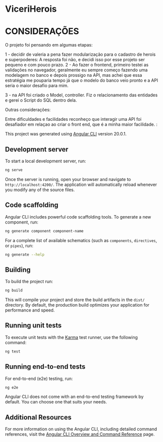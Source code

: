 # ViceriHerois

# CONSIDERAÇÕES

O projeto foi pensando em algumas etapas: 

1 - decidir de valeria a pena fazer modularização para o cadastro de herois e superpoderes: A resposta foi não, e decidi isso por esse projeto ser pequeno e com pouco prazo.
2 - Ao fazer o frontend, primeiro testei as validações no navegador, geralmente eu sempre começo fazendo uma modelagem no banco e depois prossigo na API, mas achei que essa estratégia me pouparia tempo já que o modelo do banco veio pronto e a API seria o maior desafio para mim.

3 - na API foi criado o Model, controller. Fiz o relacionamento das entidades e gerei o Script do SQL dentro dela.

Outras considerações: 

Entre dificuldades e facilidades reconheço que interagir uma API foi desafiador em relaçao ao criar o front end, que é a minha maior facilidade.
:


This project was generated using [Angular CLI](https://github.com/angular/angular-cli) version 20.0.1.

## Development server

To start a local development server, run:

```bash
ng serve
```

Once the server is running, open your browser and navigate to `http://localhost:4200/`. The application will automatically reload whenever you modify any of the source files.

## Code scaffolding

Angular CLI includes powerful code scaffolding tools. To generate a new component, run:

```bash
ng generate component component-name
```

For a complete list of available schematics (such as `components`, `directives`, or `pipes`), run:

```bash
ng generate --help
```

## Building

To build the project run:

```bash
ng build
```

This will compile your project and store the build artifacts in the `dist/` directory. By default, the production build optimizes your application for performance and speed.

## Running unit tests

To execute unit tests with the [Karma](https://karma-runner.github.io) test runner, use the following command:

```bash
ng test
```

## Running end-to-end tests

For end-to-end (e2e) testing, run:

```bash
ng e2e
```

Angular CLI does not come with an end-to-end testing framework by default. You can choose one that suits your needs.

## Additional Resources

For more information on using the Angular CLI, including detailed command references, visit the [Angular CLI Overview and Command Reference](https://angular.dev/tools/cli) page.
